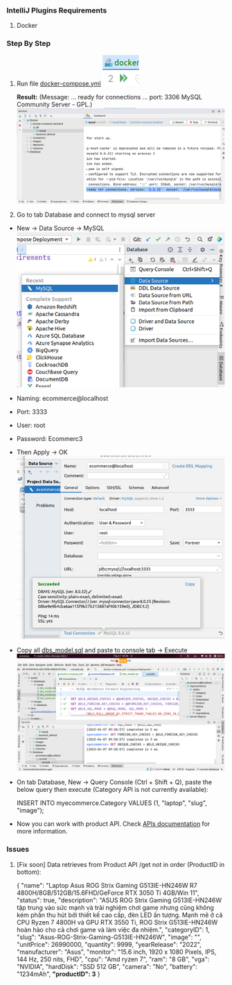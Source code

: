 ### IntelliJ Plugins Requirements
1. Docker


### Step By Step
1. Run file [docker-compose.yml](..%2Fbuild%2Fdocker-compose.yml)
![docker_run](../assets/images/database/docker_run.png)

    **Result:** (Message: ... ready for connections ... port: 3306  MySQL Community Server - GPL.)
    ![docker_result](../assets/images/database/docker_result.png)


2. Go to tab Database and connect to mysql server
- New -> Data Source -> MySQL
![connect_instruction](../assets/images/database/connect_instruction.png)


- Naming: ecommerce@localhost
- Port: 3333
- User: root
- Password: Ecommerc3
- Then Apply -> OK
![try_to_connect_database](../assets/images/database/try_to_connect_database.png)


- Copy all [dbs_model.sql](..%2Fassets%2Fdatabases%2Fmysql%2Fdbs_model.sql) and paste to console tab -> Execute
![connection_result](../assets/images/database/connection_result.png)

- On tab Database, New -> Query Console (Ctrl + Shift + Q), paste the below query then execute (Category API is not currently available):


    INSERT INTO myecommerce.Category VALUES (1, "laptop", "slug", "image");


- Now you can work with product API. Check [APIs documentation](APIs.md) for more information.

### Issues
1. [Fix soon] Data retrieves from Product API /get not in order (ProductID in bottom):


    {
        "name": "Laptop Asus ROG Strix Gaming G513IE-HN246W R7 4800H/8GB/512GB/15.6FHD/GeForce RTX 3050 Ti 4GB/Win 11",
        "status": true,
        "description": "ASUS ROG Strix Gaming G513IE-HN246W tập trung vào sức mạnh và trải nghiệm chơi game nhưng cũng không kém phần thu hút bởi thiết kế cao cấp, đèn LED ấn tượng. Mạnh mẽ ở cả CPU Ryzen 7 4800H và GPU RTX 3550 Ti, ROG Strix G513IE-HN246W hoàn hảo cho cả chơi game và làm việc đa nhiệm.",
        "categoryID": 1,
        "slug": "Asus-ROG-Strix-Gaming-G513IE-HN246W",
        "image": "",
        "unitPrice": 26990000,
        "quantity": 9999,
        "yearRelease": "2022",
        "manufacturer": "Asus",
        "monitor": "15.6 inch, 1920 x 1080 Pixels, IPS, 144 Hz, 250 nits, FHD",
        "cpu": "Amd ryzen 7",
        "ram": "8 GB",
        "vga": "NVIDIA",
        "hardDisk": "SSD 512 GB",
        "camera": "No",
        "battery": "1234mAh",
        **"productID": 3**
    }

